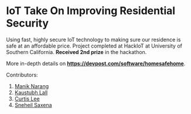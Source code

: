 # IoT Take On Improving Residential Security
Using fast, highly secure IoT technology to making sure our residence is safe at an affordable price. Project completed at HackIoT at University of Southern California. <b>Received 2nd prize</b> in the hackathon.

More in-depth details on <b>https://devpost.com/software/homesafehome</b>.

Contributors:
  1. [Manik Narang](http://maniknarang.me)
  2. [Kaustubh Lall](https://devpost.com/klall)
  3. [Curtis Lee](https://devpost.com/curtisrlee)
  4. [Sneheil Saxena](https://devpost.com/sneheilsaxena)
